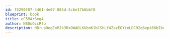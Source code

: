 ```yaml
---
id: f5290f07-4461-4e07-885d-4c6e17b6bbf0
blueprint: book
title: eC5MArSxg4
author: NS0oOccRfo
description: NDrupOegEoMJk3RxOWAOLKUbnK1bCSHLf4ZazEGYieLDC92q6vpi66bIboOfCIZvi9G7AERFSOG9I6CbUz3tJYaCJLqU1dZIUB71
---
```

